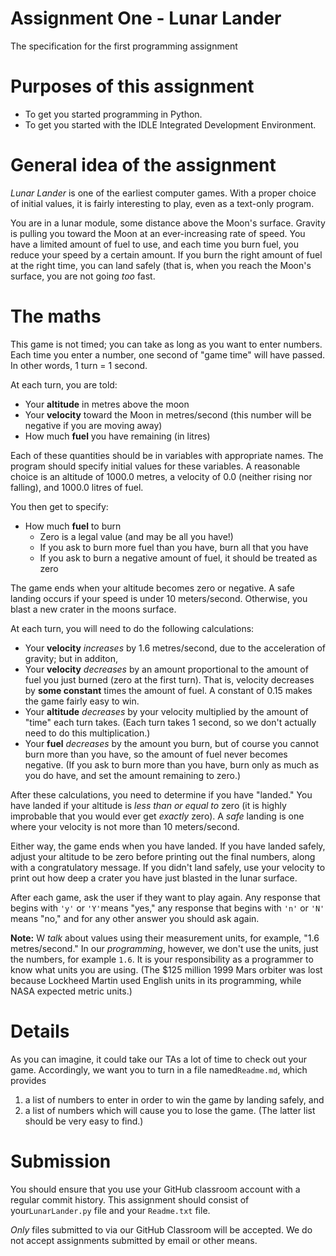 # Assignment One - Lunar Lander
The specification for the first programming assignment

Purposes of this assignment
===========================

-   To get you started programming in Python.
-   To get you started with the IDLE Integrated Development Environment.

General idea of the assignment
==============================

*Lunar Lander* is one of the earliest computer games. With a proper choice of initial values, 
it is fairly interesting to play, even as a text-only program.

You are in a lunar module, some distance above the Moon's surface.
Gravity is pulling you toward the Moon at an ever-increasing rate of
speed. You have a limited amount of fuel to use, and each time you burn
fuel, you reduce your speed by a certain amount. If you burn the right
amount of fuel at the right time, you can land safely (that is, when you
reach the Moon's surface, you are not
going *too* fast.

The maths
=========

This game is not timed; you can take as long as you want to enter
numbers. Each time you enter a number, one second of "game time" will
have passed. In other words, 1 turn = 1 second.

At each turn, you are told:

-   Your **altitude** in metres above the moon
-   Your **velocity** toward the Moon in metres/second (this number will be negative if you are moving away)
-   How much **fuel** you have remaining (in litres)

Each of these quantities should be in variables with appropriate names.
The program should specify initial values for these variables. A
reasonable choice is an altitude of 1000.0 metres, a velocity of 0.0
(neither rising nor falling), and 1000.0 litres of fuel.

You then get to specify:

-   How much **fuel** to burn
    -   Zero is a legal value (and may be all you have!)
    -   If you ask to burn more fuel than you have, burn all that you have
    -   If you ask to burn a negative amount of fuel, it should be treated as zero

The game ends when your altitude becomes zero or negative. A safe
landing occurs if your speed is under 10 meters/second. Otherwise, you
blast a new crater in the moons surface.

At each turn, you will need to do the following calculations:

-   Your **velocity** *increases* by 1.6 metres/second, due to the acceleration of gravity; but in additon,
-   Your **velocity** *decreases* by an amount proportional to the amount of fuel you just burned (zero at the first turn). 
    That is, velocity decreases by **some constant** times the amount of fuel. A
    constant of 0.15 makes the game fairly easy to win.
-   Your **altitude** *decreases* by your velocity multiplied by the amount of "time" each turn takes.
    (Each turn takes 1 second, so we don't actually need to do this multiplication.)
-   Your **fuel** *decreases* by the amount you burn, but of course you cannot burn more than you
    have, so the amount of fuel never becomes negative. (If you ask to
    burn more than you have, burn only as much as you do have, and set
    the amount remaining to zero.)

After these calculations, you need to determine if you have "landed."
You have landed if your altitude is *less than or equal to* zero (it is highly improbable that you would ever
get *exactly* zero). A *safe* landing is one where your velocity is not more than 10 meters/second.

Either way, the game ends when you have landed. If you have landed
safely, adjust your altitude to be zero before printing out the final
numbers, along with a congratulatory message. If you didn't land safely,
use your velocity to print out how deep a crater you have just blasted
in the lunar surface.

After each game, ask the user if they want to play again. Any response
that begins
with `'y'` or `'Y'`means "yes," any response that begins
with `'n'` or `'N'` means "no," and for any other answer you should ask again.

**Note:** W *talk* about values using their measurement units, for example, "1.6 metres/second."
In our *programming*, however, we don't use the units, just the numbers, for
example `1.6`. It is your responsibility as a programmer to know what units you are using. (The \$125 million 1999
Mars orbiter was lost because Lockheed Martin used English units in its
programming, while NASA expected metric units.)

Details
=======

As you can imagine, it could take our TAs a lot of time to check out
your game. Accordingly, we want you to turn in a file named`Readme.md`,
which provides

1.  a list of numbers to enter in order to win the game by landing
    safely, and
2.  a list of numbers which will cause you to lose the game. (The latter
    list should be very easy to find.)

Submission
==========

You should ensure that you use your GitHub classroom account with a
regular commit history. This assignment should consist of
your`LunarLander.py` file and your `Readme.txt` file.

*Only* files submitted to via our GitHub Classroom will be accepted. We
do not accept assignments submitted by email or other means.
